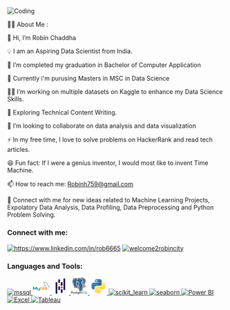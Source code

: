 <img align="Center" alt="Coding" width="600" src="https://media.tenor.com/zzntm2_9B3gAAAAC/hacker.gif">

👨‍💻 About Me :

👋 Hi, I’m Robin Chaddha

💡 I am an Aspiring Data Scientist from India.

📖 I’m completed my graduation in Bachelor of Computer Application

🏫 Currently i'm purusing Masters in MSC in Data Science

👷‍♀️ I’m working on multiple datasets on Kaggle to enhance my Data Science Skills.

🌱 Exploring Technical Content Writing.

💞️ I’m looking to collaborate on data analysis and data visualization

⚡ In my free time, I love to solve problems on HackerRank and read tech articles.

😆 Fun fact: If I were a genius inventor, I would most like to invent Time Machine.

📫 How to reach me: Robinh759@gmail.com

🤝 Connect with me for new ideas related to Machine Learning Projects, Expolatory Data Analysis, Data Profiling, Data Preprocessing and Python Problem Solving.

<h3 align="left">Connect with me:</h3>
<p align="left">
<a href="https://linkedin.com/in/https://www.linkedin.com/in/rob6665" target="blank"><img align="center" src="https://raw.githubusercontent.com/rahuldkjain/github-profile-readme-generator/master/src/images/icons/Social/linked-in-alt.svg" alt="https://www.linkedin.com/in/rob6665" height="30" width="40" /></a>
<a href="https://instagram.com/welcome2robincity" target="blank"><img align="center" src="https://raw.githubusercontent.com/rahuldkjain/github-profile-readme-generator/master/src/images/icons/Social/instagram.svg" alt="welcome2robincity" height="30" width="40" /></a>
</p>

<h3 align="left">Languages and Tools:</h3>
<p align="left"> <a href="https://www.microsoft.com/en-us/sql-server" target="_blank" rel="noreferrer"> <img src="https://www.svgrepo.com/show/303229/microsoft-sql-server-logo.svg" alt="mssql" width="40" height="40"/> </a> <a href="https://www.mysql.com/" target="_blank" rel="noreferrer"> <img src="https://raw.githubusercontent.com/devicons/devicon/master/icons/mysql/mysql-original-wordmark.svg" alt="mysql" width="40" height="40"/> </a> <a href="https://pandas.pydata.org/" target="_blank" rel="noreferrer"> <img src="https://raw.githubusercontent.com/devicons/devicon/2ae2a900d2f041da66e950e4d48052658d850630/icons/pandas/pandas-original.svg" alt="pandas" width="40" height="40"/> </a> <a href="https://www.postgresql.org" target="_blank" rel="noreferrer"> <img src="https://raw.githubusercontent.com/devicons/devicon/master/icons/postgresql/postgresql-original-wordmark.svg" alt="postgresql" width="40" height="40"/> </a> <a href="https://www.python.org" target="_blank" rel="noreferrer"> <img src="https://raw.githubusercontent.com/devicons/devicon/master/icons/python/python-original.svg" alt="python" width="40" height="40"/> </a> <a href="https://scikit-learn.org/" target="_blank" rel="noreferrer"> <img src="https://upload.wikimedia.org/wikipedia/commons/0/05/Scikit_learn_logo_small.svg" alt="scikit_learn" width="40" height="40"/> </a> <a href="https://seaborn.pydata.org/" target="_blank" rel="noreferrer"> <img src="https://seaborn.pydata.org/_images/logo-mark-lightbg.svg" alt="seaborn" width="40" height="40"/> </a> <a href="https://powerbi.microsoft.com/en-us/desktop/" target="_blank" rel="noreferrer"> <img src="https://upload.wikimedia.org/wikipedia/commons/c/cf/New_Power_BI_Logo.svg" alt="Power BI" width="40" height="40"/> </a> <a href="https://support.microsoft.com/en-au/office/excel-video-training-9bc05390-e94c-46af-a5b3-d7c22f6990bb" target="_blank" rel="noreferrer"> <img src="https://1000logos.net/wp-content/uploads/2020/08/Microsoft-Excel-Logo.png" alt="Excel" width="60" height="40"/> </a> <a href="https://www.tableau.com/" target="_blank" rel="noreferrer"> <img src="https://linksinternational.com/wp-content/uploads/2020/09/Tableau-Logo.png" alt="Tableau" width="40" height="40"/> </a> </p>





